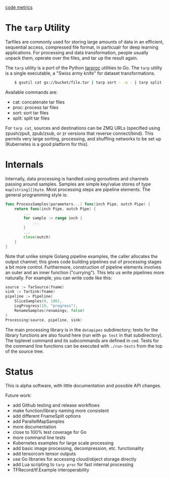 [code metrics](https://goreportcard.com/report/github.com/tmbdev/tarp)

# The `tarp` Utility

Tarfiles are commonly used for storing large amounts of data in an efficient,
sequential access, compressed file format, in particualr for deep learning
applications. For processing and data transformation,
people usually unpack them, operate over the files, and tar up the result again.

The `tarp` utility is a port of the Python [tarproc](http://github.com/tmbdev/tarproc)
utilities to Go. The `tarp` utility is a single executable, a "Swiss army knife"
for dataset transformations.

```Bash
    $ gsutil cat gs://bucket/file.tar | tarp sort - -o - | tarp split -c 1000 -o 'output-%06d.tar'
```

Available commands are:

- cat: concatenate tar files
- proc: process tar files
- sort: sort tar files
- split: split tar files

For `tarp cat`, sources and destinations can be ZMQ URLs (specified using zpush/zpull,
zpub/zsub, or zr versions that reverse connect/bind). This permits very large
sorting, processing, and shuffling networks to be set up (Kubernetes is a good platform
for this).

# Internals

Internally, data processing is handled using goroutines and channels passing
around samples. Samples are simple key/value stores of type `map[string][]byte`.
Most processing steps are pipeline elements. The general programming style is:

```Go
func ProcessSamples(parameters...) func(inch Pipe, outch Pipe) {
	return func(inch Pipe, outch Pipe) {
		...
		for sample := range inch {
			...
		}
		...
		close(outch)
	}
}
```

Note that unlike simple Golang pipeline examples, the caller
allocates the output channel; this gives code building pipelines
out of processing stages a bit more control.
Furthermore, construction of pipeline elements
involves an outer and an inner function ("currying"). This lets us
write pipelines more naturally.
For example, you can write code like this:

```Go
source := TarSource(fname)
sink := TarSink(fname)
pipeline := Pipeline(
	SliceSamples(0, 100),
	LogProgress(10, "progress"),
	RenameSamples(renamings, false)
)
Processing(source, pipeline, sink)
```

The main processing library is in the `datapipes` subdirectory;
tests for the library functions are also found here (run with
`go test` in that subdirectory).
The toplevel command and its subcommands are defined in `cmd`.
Tests for the command line functions can be executed with `./run-tests`
from the top of the source tree.

# Status

This is alpha software, with little documentation and possible API changes.

Future work:

- add Github testing and release workflows
- make function/library naming more consistent
- add different FnameSplit options
- add ParallelMapSamples
- more documentation
- close to 100% test coverage for Go
- more command line tests
- Kubernetes examples for large scale processing
- add basic image processing, decompression, etc. functionality
- add tensorcom tensor outputs
- use Go libraries for accessing cloud/object storage directly
- add Lua scripting to `tarp proc` for fast internal processing
- TFRecord/tf.Example interoperability
